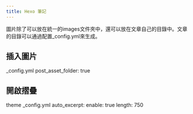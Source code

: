 ```yaml
---
title: Hexo 筆記
---
```

圖片除了可以放在統一的images文件夾中，還可以放在文章自己的目錄中。文章的目錄可以通過配置_config.yml來生成。

## 插入圖片
_config.yml
post_asset_folder: true

## 開啟摺疊
theme _config.yml
auto_excerpt:
  enable: true
  length: 750